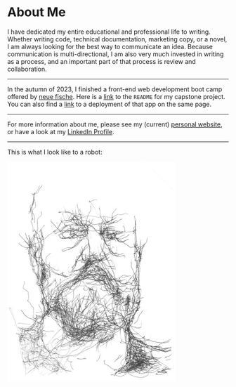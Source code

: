 # About Me

I have dedicated my entire educational and professional life to writing. Whether writing code, technical documentation, marketing copy, or a novel, I am always looking for the best way to communicate an idea. Because communication is multi-directional, I am also very much invested in writing as a process, and an important part of that process is review and collaboration.

---

In the autumn of 2023, I finished a front-end web development boot camp offered by [neue fische](https://www.neuefische.de/bootcamp/web-development). Here is a [link](https://github.com/shrocket/hotel-tishjama#readme) to the `README` for my capstone project. You can also find a [link](https://hotel-tishjama-seven.vercel.app/) to a deployment of that app on the same page.

---

For more information about me, please see my (current) [personal website](https://shawnhuelle.com), or have a look at my [LinkedIn Profile](https://www.linkedin.com/in/shawn-huelle-616560237/).

---

This is what I look like to a robot:

![a relatively messy ballpoint pen drawing by a robot](robotportrait3.jpg)

